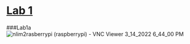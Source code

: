 
# [Lab 1](https://github.com/kevinwlu/iot/tree/master/lesson1)

###Lab1a
![nlim2rasberrypi (raspberrypi) - VNC Viewer 3_14_2022 6_44_00 PM](https://user-images.githubusercontent.com/78889244/158273426-52f3ff42-b5c5-4888-860b-33b9379a1f35.png)
